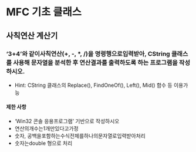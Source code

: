 # MFC 기초 클래스
## 사칙연산 계산기
### ‘3+4’와 같이사칙연산(+, -, *, /)을 명령행으로입력받아, CString 클래스를 사용해 문자열을 분석한 후 연산결과를 출력하도록 하는 프로그램을 작성하시오.
- Hint: CString 클래스의 Replace(), FindOneOf(), Left(), Mid() 함수 등
이용가능

#### 제한 사항
- ‘Win32 콘솔 응용프로그램’ 기반으로 작성하시오
- 연산의개수는1개만있다고가정
- 숫자, 공백을포함하는수식전체를하나의문자열로입력받아처리
- 숫자는double 형으로 처리
